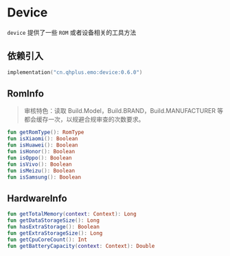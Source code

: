 # Device

`device` 提供了一些 `ROM` 或者设备相关的工具方法

## 依赖引入

```kts
implementation("cn.qhplus.emo:device:0.6.0")
```

## RomInfo

> 审核特色：读取 Build.Model，Build.BRAND，Build.MANUFACTURER 等都会缓存一次，以规避合规审查的次数要求。

```kotlin
fun getRomType(): RomType
fun isXiaomi(): Boolean
fun isHuawei(): Boolean
fun isHonor(): Boolean
fun isOppo(): Boolean
fun isVivo(): Boolean
fun isMeizu(): Boolean
fun isSamsung(): Boolean
```

## HardwareInfo

```kotlin
fun getTotalMemory(context: Context): Long
fun getDataStorageSize(): Long
fun hasExtraStorage(): Boolean
fun getExtraStorageSize(): Long
fun getCpuCoreCount(): Int
fun getBatteryCapacity(context: Context): Double
```

